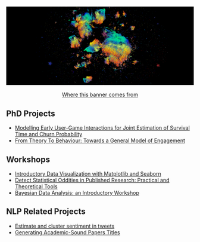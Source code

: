 <p align="center">
  <img src="https://github.com/vb690/vb690/blob/main/images/banner.png"  width="1000" />
</p>

<p align="center">
  <a href="https://vb690.github.io/what_do_books_look_like/" title="Where this banner comes from">Where this banner comes from</a>
</p>

## PhD Projects
* [Modelling Early User-Game Interactions for Joint Estimation of Survival Time and Churn Probability](https://github.com/vb690/churn_survival_joint_estimation)  
* [From Theory To Behaviour: Towards a General Model of Engagement](https://github.com/vb690/modelling_engagement_ammount)

## Workshops 
* [Introductory Data Visualization with Matplotlib and Seaborn](https://github.com/vb690/data_viz_python) 
* [Detect Statistical Oddities in Published Research: Practical and Theoretical Tools](https://github.com/ozvar/research_workshop)
* [Bayesian Data Analysis: an Introductory Workshop](https://github.com/vb690/introduction_bayesian_analysis)

## NLP Related Projects 
* [Estimate and cluster sentiment in tweets](https://github.com/vb690/tweets_clustering)
* [Generating Academic-Sound Papers Titles](https://github.com/vb690/academic_papers_bot)
